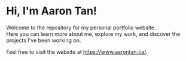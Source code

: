 
# Hi, I'm Aaron Tan!

Welcome to the repository for my personal portfolio website.<br/>
Here you can learn more about me, explore my work, and discover the projects I've been working on.

 Feel free to visit the website at https://www.aarontan.ca/.
